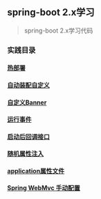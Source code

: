 ## spring-boot 2.x学习
>spring-boot 2.x学习代码
### 实践目录
#### [热部署](https://github.com/paderlol/spring-boot-research/tree/master/devtool-practice)
#### [自动装配自定义](https://github.com/paderlol/spring-boot-research/tree/master/auto-practice)
#### [自定义Banner](https://github.com/paderlol/spring-boot-research/tree/master/banner-practice)
#### [运行事件](https://github.com/paderlol/spring-boot-research/tree/master/listeners-practice)
#### [启动后回调接口](https://github.com/paderlol/spring-boot-research/tree/master/runner-practice)
#### [随机属性注入](https://github.com/paderlol/spring-boot-research/tree/master/random-practice)
#### [application属性文件](https://github.com/paderlol/spring-boot-research/tree/master/properties-practice)
#### [Spring WebMvc 手动配置](https://github.com/paderlol/spring-boot-research/tree/master/spring-webmvc)



